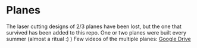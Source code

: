 # Planes
The laser cutting designs of 2/3 planes have been lost, but the one that survived has been added to this repo.
One or two planes were built every summer (almost a ritual :) )
Few videos of the multiple planes: [Google Drive](https://drive.google.com/drive/folders/1d9GcpucrIIFZHRDml-cg8EpoPLq5DDG-?usp=sharing) 
